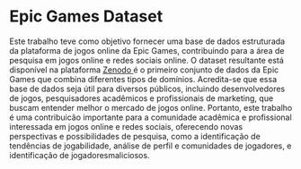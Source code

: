 # Epic Games Dataset

Este trabalho teve como objetivo fornecer uma base de dados estruturada da plataforma de jogos online da Epic Games, contribuindo para a área de pesquisa em jogos online e redes
sociais online. O dataset resultante está disponível na plataforma
<a href="https://zenodo.org/records/7606569" target="_blank">
  Zenodo
</a>
é o primeiro conjunto de dados da Epic Games que combina diferentes tipos de domínios. Acredita-se que essa base de dados seja útil para diversos públicos, 
incluindo desenvolvedores de jogos, pesquisadores acadêmicos e profissionais de marketing, que buscam entender melhor o mercado de jogos online.
Portanto, este trabalho é uma contribuicão importante para a comunidade acadêmica e profissional interessada em jogos online e redes sociais, oferecendo
novas perspectivas e possibilidades de pesquisa, como a identificação de tendências de jogabilidade, análise de perfil e comunidades de jogadores, e identificação de jogadoresmaliciosos.
